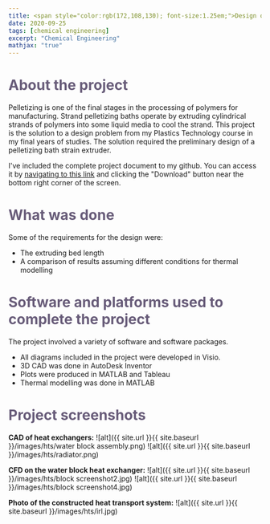 ```yaml
---
title: <span style="color:rgb(172,108,130); font-size:1.25em;">Design of a pelletizing bath strain extruder for polypropylene</span>
date: 2020-09-25
tags: [chemical engineering]
excerpt: "Chemical Engineering"
mathjax: "true"
---
```

# <span style="color:rgb(104,92,121);">About the project</span>
Pelletizing is one of the final stages in the processing of polymers for manufacturing. Strand pelletizing baths operate by extruding cylindrical strands of polymers into some liquid media to cool the strand. This project is the solution to a design problem from my Plastics Technology course in my final years of studies. The solution required the preliminary design of a pelletizing bath strain extruder.

I've included the complete project document to my github. You can access it by [navigating to this link](https://github.com/michaelspanidis/michaelspanidis.github.io/blob/master/projectdocs/Design%20of%20a%20pelletizing%20bath%20strain%20extruder%20for%20polypropylene.pdf) and clicking the "Download" button near the bottom right corner of the screen.

# <span style="color:rgb(104,92,121);">What was done</span>
Some of the requirements for the design were:
* The extruding bed length
* A comparison of results assuming different conditions for thermal modelling

# <span style="color:rgb(104,92,121);">Software and platforms used to complete the project</span>
The project involved a variety of software and software packages.
* All diagrams included in the project were developed in Visio.
* 3D CAD was done in AutoDesk Inventor
* Plots were produced in MATLAB and Tableau
* Thermal modelling was done in MATLAB

# <span style="color:rgb(104,92,121);">Project screenshots</span>

**CAD of heat exchangers:**
![alt]({{ site.url }}{{ site.baseurl }}/images/hts/water block assembly.png)
![alt]({{ site.url }}{{ site.baseurl }}/images/hts/radiator.png)

**CFD on the water block heat exchanger:**
![alt]({{ site.url }}{{ site.baseurl }}/images/hts/block screenshot2.jpg)
![alt]({{ site.url }}{{ site.baseurl }}/images/hts/block screenshot4.jpg)

**Photo of the constructed heat transport system:**
![alt]({{ site.url }}{{ site.baseurl }}/images/hts/irl.jpg)
